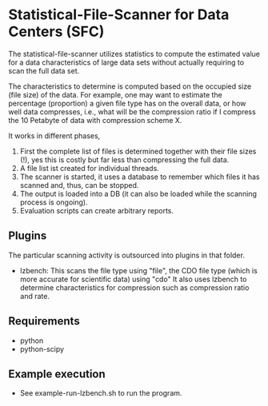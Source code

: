 # Statistical-File-Scanner for Data Centers (SFC)

The statistical-file-scanner utilizes statistics to compute the estimated value for a data characteristics of large data sets
without actually requiring to scan the full data set.

The characteristics to determine is computed based on the occupied size (file size) of the data.
For example, one may want to estimate the percentage (proportion) a given file type has on the overall data, or how well data compresses,
i.e., what will be the compression ratio if I compress the 10 Petabyte of data with compression scheme X.

It works in different phases, 
1) First the complete list of files is determined together with their file sizes (!), yes this is costly but far less than compressing the full data.
2) A file list ist created for individual threads.
4) The scanner is started, it uses a database to remember which files it has scanned and, thus, can be stopped.
5) The output is loaded into a DB (it can also be loaded while the scanning process is ongoing).
6) Evaluation scripts can create arbitrary reports.

## Plugins
The particular scanning activity is outsourced into plugins in that folder.

  * lzbench: This scans the file type using "file", the CDO file type (which is more accurate for scientific data) using "cdo"
    It also uses lzbench to determine characteristics for compression such as compression ratio and rate.

## Requirements
  * python
  * python-scipy

## Example execution
 
  * See example-run-lzbench.sh to run the program.
